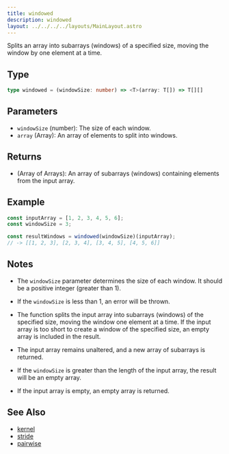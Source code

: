 ```yaml
---
title: windowed
description: windowed
layout: ../../../../layouts/MainLayout.astro
---
```

Splits an array into subarrays (windows) of a specified size, 
moving the window by one element at a time.
## Type

```ts
type windowed = (windowSize: number) => <T>(array: T[]) => T[][]
```

## Parameters

- `windowSize` (number): The size of each window.
- `array` (Array): An array of elements to split into windows.

## Returns

- (Array of Arrays): An array of subarrays (windows) containing 
elements from the input array.

## Example

```ts
const inputArray = [1, 2, 3, 4, 5, 6];
const windowSize = 3;

const resultWindows = windowed(windowSize)(inputArray);
// -> [[1, 2, 3], [2, 3, 4], [3, 4, 5], [4, 5, 6]]
```

## Notes

- The `windowSize` parameter determines the size of each window. 
It should be a positive integer (greater than 1).
- If the `windowSize` is less than 1, an error will be thrown.

- The function splits the input array into subarrays (windows) 
of the specified size, moving the window one element at a time. 
If the input array is too short to create a window of the specified 
size, an empty array is included in the result.

- The input array remains unaltered, and a new array of subarrays 
is returned.

- If the `windowSize` is greater than the length of the input array, 
the result will be an empty array.

- If the input array is empty, an empty array is returned.



## See Also

- [kernel](./kernel)
- [stride](./stride)
- [pairwise](./pairwise)
